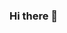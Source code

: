 ### Hi there 👋

<!--
**bktech2021/bktech2021** is a ✨ _special_ ✨ repository because its `README.md` (this file) appears on your GitHub profile.

Here are some ideas to get you started:

- 🔭 I’m currently working on C and JS
- 🌱 I’m currently learning C
- 🤔 I’m looking for help with C++
- 📫 How to reach me: bktech2021@outlook.com
-->
